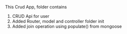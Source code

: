 This Crud App, folder contains
1. CRUD Api for user
2. Added Router, model and controller folder init
3. Added join operation using populate() from mongoose
